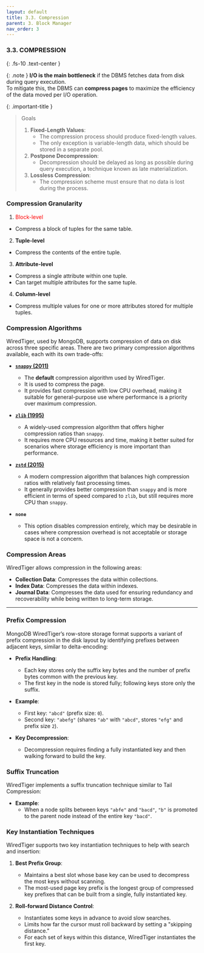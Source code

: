 ```yaml
---
layout: default
title: 3.3. Compression
parent: 3. Block Manager
nav_order: 3
---
```

### 3.3. COMPRESSION
{: .fs-10 .text-center }

{: .note }
**I/O is the main bottleneck** if the DBMS fetches data from disk during query execution.<br>
To mitigate this, the DBMS can **compress pages** to maximize the efficiency of the data moved per I/O operation.<br>

{: .important-title }

> Goals
>
> 1. **Fixed-Length Values**:
>    - The compression process should produce fixed-length values.
>    - The only exception is variable-length data, which should be stored in a separate pool.
> 2. **Postpone Decompression**:
>    - Decompression should be delayed as long as possible during query execution, a technique known as late materialization.
> 3. **Lossless Compression**:
>    - The compression scheme must ensure that no data is lost during the process.

### Compression Granularity

1. <span style="color:red;">Block-level
- Compress a block of tuples for the same table.

2. **Tuple-level**
- Compress the contents of the entire tuple.

3. **Attribute-level**
- Compress a single attribute within one tuple.
- Can target multiple attributes for the same tuple.

4. **Column-level**
- Compress multiple values for one or more attributes stored for multiple tuples.

### Compression Algorithms

WiredTiger, used by MongoDB, supports compression of data on disk across three specific areas. There are two primary compression algorithms available, each with its own trade-offs:

- **[`snappy` (2011)](https://en.wikipedia.org/wiki/Snap_(software))**

  - The **default** compression algorithm used by WiredTiger.
  - It is used to compress the page.
  - It provides fast compression with low CPU overhead, making it suitable for general-purpose use where performance is a priority over maximum compression.
- **[`zlib` (1995)](https://en.wikipedia.org/wiki/Zlib)**

  - A widely-used compression algorithm that offers higher compression ratios than `snappy`.
  - It requires more CPU resources and time, making it better suited for scenarios where storage efficiency is more important than performance.
- **[`zstd` (2015)](https://en.wikipedia.org/wiki/Zstd)**

  - A modern compression algorithm that balances high compression ratios with relatively fast processing times.
  - It generally provides better compression than `snappy` and is more efficient in terms of speed compared to `zlib`, but still requires more CPU than `snappy`.
- **`none`**

  - This option disables compression entirely, which may be desirable in cases where compression overhead is not acceptable or storage space is not a concern.

### Compression Areas

WiredTiger allows compression in the following areas:

- **Collection Data**: Compresses the data within collections.
- **Index Data**: Compresses the data within indexes.
- **Journal Data**: Compresses the data used for ensuring redundancy and recoverability while being written to long-term storage.

---

### Prefix Compression

MongoDB WiredTiger’s row-store storage format supports a variant of prefix compression in the disk layout by identifying prefixes between adjacent keys, similar to delta-encoding:

- **Prefix Handling**:

  - Each key stores only the suffix key bytes and the number of prefix bytes common with the previous key.
  - The first key in the node is stored fully; following keys store only the suffix.
- **Example**:

  - First key: `"abcd"` (prefix size: `0`).
  - Second key: `"abefg"` (shares `"ab"` with `"abcd"`, stores `"efg"` and prefix size `2`).
- **Key Decompression**:

  - Decompression requires finding a fully instantiated key and then walking forward to build the key.

### Suffix Truncation

WiredTiger implements a suffix truncation technique similar to Tail Compression:

- **Example**:
  - When a node splits between keys `"abfe"` and `"bacd"`, `"b"` is promoted to the parent node instead of the entire key `"bacd"`.

### Key Instantiation Techniques

WiredTiger supports two key instantiation techniques to help with search and insertion:

1. **Best Prefix Group**:

   - Maintains a best slot whose base key can be used to decompress the most keys without scanning.
   - The most-used page key prefix is the longest group of compressed key prefixes that can be built from a single, fully instantiated key.
2. **Roll-forward Distance Control**:

   - Instantiates some keys in advance to avoid slow searches.
   - Limits how far the cursor must roll backward by setting a "skipping distance."
   - For each set of keys within this distance, WiredTiger instantiates the first key.
